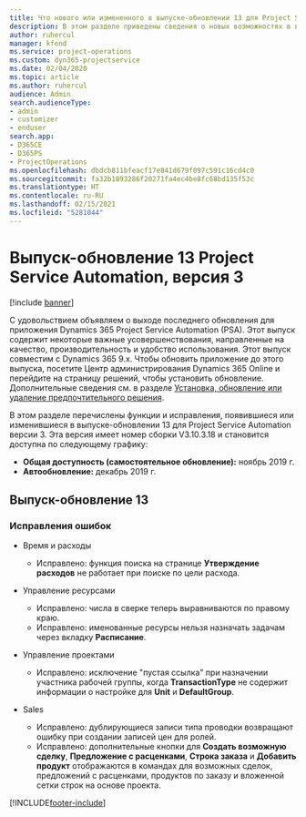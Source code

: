 ```yaml
---
title: Что нового или измененного в выпуске-обновлении 13 для Project Service Automation версии 3
description: В этом разделе приведены сведения о новых возможностях в выпуске-обновлении 13 для Project Service Automation версии 3.
author: ruhercul
manager: kfend
ms.service: project-operations
ms.custom: dyn365-projectservice
ms.date: 02/04/2020
ms.topic: article
ms.author: ruhercul
audience: Admin
search.audienceType:
- admin
- customizer
- enduser
search.app:
- D365CE
- D365PS
- ProjectOperations
ms.openlocfilehash: dbdcb811bfeacf17e841d679f097c591c16cd4c0
ms.sourcegitcommit: fa32b1893286f20271fa4ec4be8fc68bd135f53c
ms.translationtype: HT
ms.contentlocale: ru-RU
ms.lasthandoff: 02/15/2021
ms.locfileid: "5281044"
---
```

# <a name="project-service-automation-update-release-13-v3"></a>Выпуск-обновление 13 Project Service Automation, версия 3

[!include [banner](../includes/psa-now-project-operations.md)]

С удовольствием объявляем о выходе последнего обновления для приложения Dynamics 365 Project Service Automation (PSA). Этот выпуск содержит некоторые важные усовершенствования, направленные на качество, производительность и удобство использования. Этот выпуск совместим с Dynamics 365 9.x. Чтобы обновить приложение до этого выпуска, посетите Центр администрирования Dynamics 365 Online и перейдите на страницу решений, чтобы установить обновление. Дополнительные сведения см. в разделе [Установка, обновление или удаление предпочтительного решения](https://docs.microsoft.com/power-platform/admin/install-remove-preferred-solution).

В этом разделе перечислены функции и исправления, появившиеся или изменившиеся в выпуске-обновлении 13 для Project Service Automation версии 3. Эта версия имеет номер сборки V3.10.3.18 и становится доступна по следующему графику:

- **Общая доступность (самостоятельное обновление):** ноябрь 2019 г.
- **Автообновление:** декабрь 2019 г.


## <a name="update-release-13"></a>Выпуск-обновление 13 

### <a name="bug-fixes"></a>Исправления ошибок

- Время и расходы

     - Исправлено: функция поиска на странице **Утверждение расходов** не работает при поиске по цели расхода.

- Управление ресурсами

     - Исправлено: числа в сверке теперь выравниваются по правому краю.
     - Исправлено: именованные ресурсы нельзя назначать задачам через вкладку **Расписание**.

- Управление проектами

     - Исправлено: исключение "пустая ссылка" при назначении участника рабочей группы, когда **TransactionType** не содержит информации о настройке для **Unit** и **DefaultGroup**.

- Sales

     - Исправлено: дублирующиеся записи типа проводки возвращают ошибку при создании записей цен для ролей.
     - Исправлено: дополнительные кнопки для **Создать возможную сделку**, **Предложение с расценками**, **Строка заказа** и **Добавить продукт** отображаются в командах для возможных сделок, предложений с расценками, продуктов по заказу и вложенной сетки строк на основе проекта.




[!INCLUDE[footer-include](../includes/footer-banner.md)]